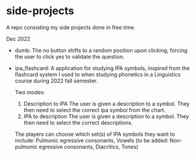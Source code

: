 # side-projects

A repo consisting my side projects done in free time.

Dec 2022
- dumb: 
    The no button shifts to a random position upon clicking, forcing the user to click yes to validate the question. 
- ipa_flashcard: 
    A application for studying IPA symbols, inspired from the flashcard system I used to when studying phonetics in a Linguistics course during 2022 fall semester.

    Two modes: 
    1. Description to IPA
        The user is given a description to a symbol. They then need to select the correct ipa symbol from the chart.
    2. IPA to description
        The user is given a description to a symbol. They then need to select the correct descriptions.
    
    The players can choose which set(s) of IPA symbols they want to include: Pulmonic egressive consonants, Vowels
    (to be added: Non-pulmonic egressive consonants, Diacritics, Tones)

